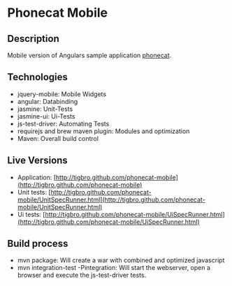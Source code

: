 Phonecat Mobile
===============

Description
-----------

Mobile version of Angulars sample application [phonecat](https://github.com/angular/angular-phonecat).

Technologies
------------

- jquery-mobile: Mobile Widgets
- angular: Databinding
- jasmine: Unit-Tests
- jasmine-ui: Ui-Tests
- js-test-driver: Automating Tests
- requirejs and brew maven plugin: Modules and optimization
- Maven: Overall build control


Live Versions
-------------

- Application: [http://tigbro.github.com/phonecat-mobile](http://tigbro.github.com/phonecat-mobile)
- Unit tests: [http://tigbro.github.com/phonecat-mobile/UnitSpecRunner.html](http://tigbro.github.com/phonecat-mobile/UnitSpecRunner.html)
- Ui tests: [http://tigbro.github.com/phonecat-mobile/UiSpecRunner.html](http://tigbro.github.com/phonecat-mobile/UiSpecRunner.html)


Build process
-------------
- mvn package: Will create a war with combined and optimized javascript
- mvn integration-test -Pintegration: Will start the webserver, open a browser and execute the js-test-driver tests.